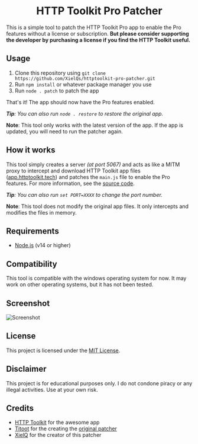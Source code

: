 <h1 align="center">HTTP Toolkit Pro Patcher</h1>

This is a simple tool to patch the HTTP Toolkit Pro app to enable the Pro features without a license or subscription. **But please consider supporting the developer by purchasing a license if you find the HTTP Toolkit useful.**

## Usage

1. Clone this repository using `git clone https://github.com/XielQs/httptoolkit-pro-patcher.git`
2. Run `npm install` or whatever package manager you use
3. Run `node . patch` to patch the app

That's it! The app should now have the Pro features enabled.

***Tip**: You can also run `node . restore` to restore the original app.*

**Note**: This tool only works with the latest version of the app. If the app is updated, you will need to run the patcher again.

## How it works

This tool simply creates a server *(at port 5067)* and acts as like a MITM proxy to intercept and download HTTP Toolkit app files ([app.httptoolkit.tech](https://app.httptoolkit.tech)) and patches the `main.js` file to enable the Pro features. For more information, see the [source code](patch.js).

***Tip**: You can also run `set PORT=XXXX` to change the port number.*

**Note**: This tool does not modify the original app files. It only intercepts and modifies the files in memory.

## Requirements

- [Node.js](https://nodejs.org) (v14 or higher)

## Compatibility

This tool is compatible with the windows operating system for now. It may work on other operating systems, but it has not been tested.

## Screenshot

![Screenshot](https://i.imgur.com/keYK7zR.png)

## License

This project is licensed under the [MIT License](LICENSE).

## Disclaimer

This project is for educational purposes only. I do not condone piracy or any illegal activities. Use at your own risk.

## Credits

- [HTTP Toolkit](https://httptoolkit.tech) for the awesome app
- [Titoot](https://github.com/Titoot) for the creating the [original patcher](https://github.com/Titoot/httptoolkit-interceptor)
- [XielQ](https://github.com/XielQs) for the creator of this patcher
